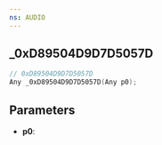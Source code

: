 ```yaml
---
ns: AUDIO
---
```

## _0xD89504D9D7D5057D

```c
// 0xD89504D9D7D5057D
Any _0xD89504D9D7D5057D(Any p0);
```

## Parameters
* **p0**:

